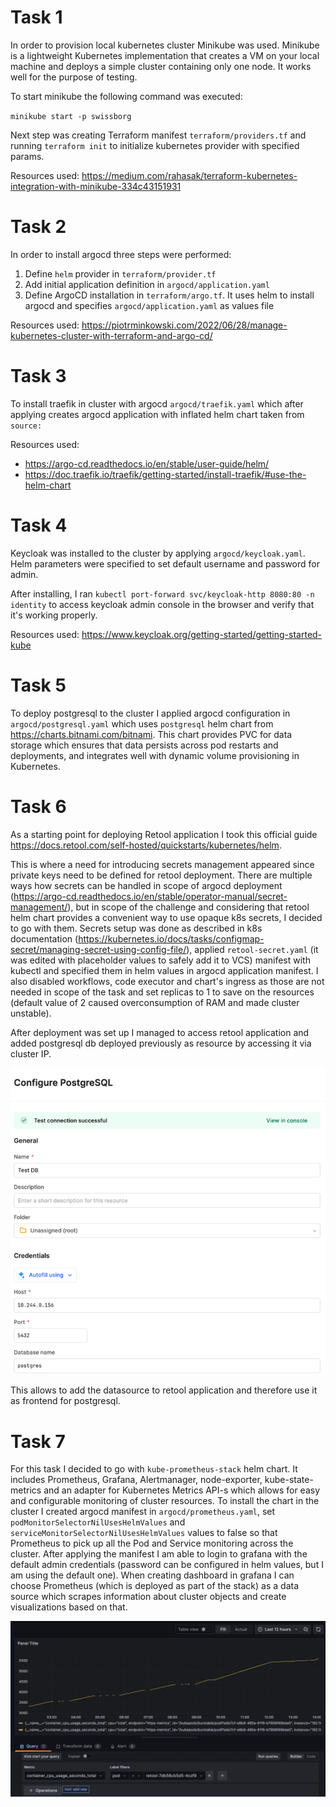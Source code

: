 # Task 1
In order to provision local kubernetes cluster Minikube was used. Minikube is a lightweight Kubernetes implementation that creates a VM on your local machine and deploys a simple cluster containing only one node. It works well for the purpose of testing.

To start minikube the following command was executed:

`minikube start -p swissborg`

Next step was creating Terraform manifest `terraform/providers.tf` and running `terraform init` to initialize kubernetes provider with specified params.

Resources used:
https://medium.com/rahasak/terraform-kubernetes-integration-with-minikube-334c43151931

# Task 2

In order to install argocd three steps were performed:

1. Define `helm` provider in `terraform/provider.tf`
2. Add initial application definition in `argocd/application.yaml`
3. Define ArgoCD installation in `terraform/argo.tf`. It uses helm to install argocd and specifies `argocd/application.yaml` as values file

Resources used: https://piotrminkowski.com/2022/06/28/manage-kubernetes-cluster-with-terraform-and-argo-cd/

# Task 3 

To install traefik in cluster with argocd `argocd/traefik.yaml` which after applying creates argocd application with inflated helm chart taken from `source:`

Resources used:
* https://argo-cd.readthedocs.io/en/stable/user-guide/helm/
* https://doc.traefik.io/traefik/getting-started/install-traefik/#use-the-helm-chart

# Task 4

Keycloak was installed to the cluster by applying `argocd/keycloak.yaml`. Helm parameters were specified to set default username and password for admin.

After installing, I ran `kubectl port-forward svc/keycloak-http 8080:80 -n identity` to access keycloak admin console in the browser and verify that it's working properly.

Resources used:
https://www.keycloak.org/getting-started/getting-started-kube

# Task 5

To deploy postgresql to the cluster I applied argocd configuration in `argocd/postgresql.yaml` which uses `postgresql` helm chart from https://charts.bitnami.com/bitnami.
This chart provides PVC for data storage which ensures that data persists across pod restarts and deployments, and integrates well with dynamic volume provisioning in Kubernetes.

# Task 6

As a starting point for deploying Retool application I took this official guide https://docs.retool.com/self-hosted/quickstarts/kubernetes/helm.

This is where a need for introducing secrets management appeared since private keys need to be defined for retool deployment. There are multiple ways how secrets can be handled in scope of argocd deployment (https://argo-cd.readthedocs.io/en/stable/operator-manual/secret-management/), but in scope of the challenge and considering that retool helm chart provides a convenient way to use opaque k8s secrets, I decided to go with them. Secrets setup was done as described in k8s documentation (https://kubernetes.io/docs/tasks/configmap-secret/managing-secret-using-config-file/), applied `retool-secret.yaml` (it was edited with placeholder values to safely add it to VCS) manifest with kubectl and specified them in helm values in argocd application manifest. I also disabled workflows, code executor and chart's ingress as those are not needed in scope of the task and set replicas to 1 to save on the resources (default value of 2 caused overconsumption of RAM and made cluster unstable).

After deployment was set up I managed to access retool application and added postgresql db deployed previously as resource by accessing it via cluster IP.

![img.png](img/retool-db.png)

This allows to add the datasource to retool application and therefore use it as frontend for postgresql.

# Task 7

For this task I decided to go with `kube-prometheus-stack` helm chart. It includes Prometheus, Grafana, Alertmanager, node-exporter, kube-state-metrics and an adapter for Kubernetes Metrics API-s which allows for easy and configurable monitoring of cluster resources. To install the chart in the cluster I created argocd manifest in `argocd/prometheus.yaml`, set `podMonitorSelectorNilUsesHelmValues` and `serviceMonitorSelectorNilUsesHelmValues` values to false so that Prometheus to pick up all the Pod and Service monitoring across the cluster.
After applying the manifest I am able to login to grafana with the default admin credentials (password can be configured in helm values, but I am using the default one). When creating dashboard in grafana I can choose Prometheus (which is deployed as part of the stack) as a data source which scrapes information about cluster objects and create visualizations based on that.

![img.png](img/grafana.png)


